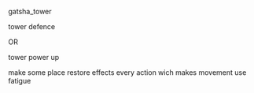 gatsha_tower


tower defence 

OR

tower power up





make some place restore effects
every action wich makes movement use fatigue